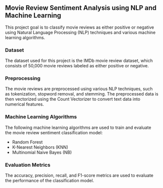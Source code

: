 ## Movie Review Sentiment Analysis using NLP and Machine Learning

This project goal is to classify movie reviews as either positive or negative using Natural Language Processing (NLP) techniques and 
various machine learning algorithms.

### Dataset
The dataset used for this project is the IMDb movie review dataset, which consists of 50,000 movie reviews labeled as either positive or negative.

### Preprocessing
The movie reviews are preprocessed using various NLP techniques, such as tokenization, stopword removal, and stemming. The preprocessed data is then vectorized 
using the Count Vectorizer to convert text data into numerical features.

### Machine Learning Algorithms
The following machine learning algorithms are used to train and evaluate the movie review sentiment classification model:

- Random Forest
- K-Nearest Neighbors (KNN)
- Multinomial Naive Bayes (NB)

### Evaluation Metrics
The accuracy, precision, recall, and F1-score metrics are used to evaluate the performance of the classification model.

